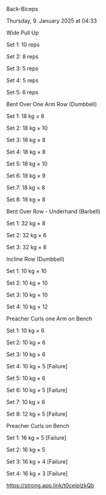 Back-Biceps

Thursday, 9. January 2025 at 04:33

Wide Pull Up

Set 1: 10 reps

Set 2: 8 reps

Set 3: 5 reps

Set 4: 5 reps

Set 5: 6 reps

Bent Over One Arm Row (Dumbbell)

Set 1: 18 kg × 8

Set 2: 18 kg × 10

Set 3: 18 kg × 8

Set 4: 18 kg × 8

Set 5: 18 kg × 10

Set 6: 18 kg × 9

Set 7: 18 kg × 8

Set 8: 18 kg × 8

Bent Over Row - Underhand (Barbell)

Set 1: 32 kg × 8

Set 2: 32 kg × 6

Set 3: 32 kg × 8

Incline Row (Dumbbell)

Set 1: 10 kg × 10

Set 2: 10 kg × 10

Set 3: 10 kg × 10

Set 4: 10 kg × 12

Preacher Curls one Arm on Bench

Set 1: 10 kg × 6

Set 2: 10 kg × 6

Set 3: 10 kg × 6

Set 4: 10 kg × 5 [Failure]

Set 5: 10 kg × 6

Set 6: 10 kg × 5 [Failure]

Set 7: 10 kg × 6

Set 8: 12 kg × 5 [Failure]

Preacher Curls on Bench

Set 1: 16 kg × 5 [Failure]

Set 2: 16 kg × 5

Set 3: 16 kg × 4 [Failure]

Set 4: 16 kg × 3 [Failure]

 <https://strong.app.link/t0ceiplzkQb>
